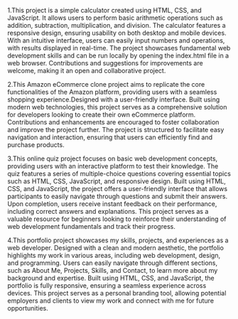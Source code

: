 1.This project is a simple calculator created using HTML, CSS, and JavaScript. It allows users to perform basic arithmetic operations such as addition, subtraction, multiplication, and division. The calculator features a responsive design, ensuring usability on both desktop and mobile devices. With an intuitive interface, users can easily input numbers and operations, with results displayed in real-time. The project showcases fundamental web development skills and can be run locally by opening the index.html file in a web browser. Contributions and suggestions for improvements are welcome, making it an open and collaborative project.


2.This Amazon eCommerce clone project aims to replicate the core functionalities of the Amazon platform, providing users with a seamless shopping experience.Designed with a user-friendly interface. Built using modern web technologies, this project serves as a comprehensive solution for developers looking to create their own eCommerce platform. Contributions and enhancements are encouraged to foster collaboration and improve the project further. The project is structured to facilitate easy navigation and interaction, ensuring that users can efficiently find and purchase products.


3.This online quiz project focuses on basic web development concepts, providing users with an interactive platform to test their knowledge. The quiz features a series of multiple-choice questions covering essential topics such as HTML, CSS, JavaScript, and responsive design. Built using HTML, CSS, and JavaScript, the project offers a user-friendly interface that allows participants to easily navigate through questions and submit their answers. Upon completion, users receive instant feedback on their performance, including correct answers and explanations. This project serves as a valuable resource for beginners looking to reinforce their understanding of web development fundamentals and track their progress.


4.This portfolio project showcases my skills, projects, and experiences as a web developer. Designed with a clean and modern aesthetic, the portfolio highlights my work in various areas, including web development, design, and programming. Users can easily navigate through different sections, such as About Me, Projects, Skills, and Contact, to learn more about my background and expertise. Built using HTML, CSS, and JavaScript, the portfolio is fully responsive, ensuring a seamless experience across devices. This project serves as a personal branding tool, allowing potential employers and clients to view my work and connect with me for future opportunities.
